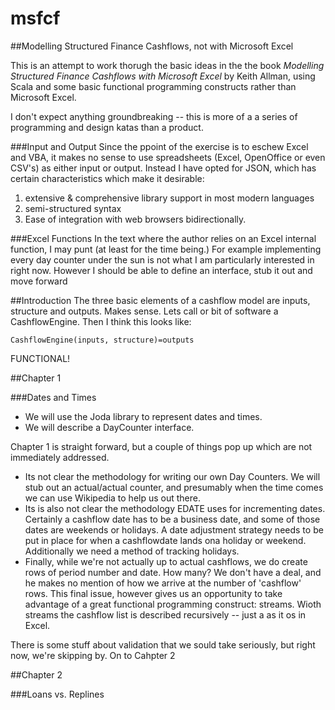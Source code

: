# msfcf
##Modelling Structured Finance Cashflows, not with Microsoft Excel

This is an attempt to work thorugh the basic ideas in the the book _Modelling Structured Finance Cashflows with Microsoft Excel_ by Keith Allman, using Scala and some basic functional programming constructs rather than Microsoft Excel.  

I don't expect anything groundbreaking -- this is more of a a series of programming and design katas than a product.

###Input and Output
Since the ppoint of the exercise is to eschew Excel and VBA, it makes no sense to use spreadsheets (Excel, OpenOffice or even CSV's) as either input or output.  Instead I have opted for JSON, which has certain characteristics which make it desirable:
1. extensive & comprehensive library support in most modern languages
2. semi-structured syntax
3. Ease of integration with web browsers bidirectionally.

###Excel Functions
In the text where the author relies on an Excel internal function, I may punt (at least for the time being.)  For example implementing every day counter under the sun is not what I am particularly interested in right now.  However I should be able to define an interface, stub it out and move forward

##Introduction
The three basic elements of a cashflow model are inputs, structure and outputs.  Makes sense.  Lets call or bit of software a CashflowEngine.  Then I think this looks like:

    CashflowEngine(inputs, structure)=outputs

FUNCTIONAL!

##Chapter 1

###Dates and Times
* We will use the Joda library to represent dates and times.
* We will describe a DayCounter interface.

Chapter 1 is straight forward, but a couple of things pop up which are not immediately addressed.
* Its not clear the methodology for writing our own Day Counters.  We will stub out an actual/actual counter, and presumably when the time comes we can use Wikipedia to help us out there.
* Its is also not clear the methodology EDATE uses for incrementing dates.  Certainly a cashflow date has to be a business date, and some of those dates are weekends or holidays.  A date adjustment strategy needs to be put in place for when a cashflowdate lands ona holiday or weekend.  Additionally we need a method of tracking holidays.
* Finally, while we're not actually up to actual cashflows, we do create rows of period number and date.  How many?  We don't have a deal, and he makes no mention of how we arrive at the number of 'cashflow' rows.  This final issue, however gives us an opportunity to take advantage of a great functional programming construct: streams.  Wioth streams the cashflow list is described recursively -- just a as it os in Excel.


There is some stuff about validation that we sould take seriously, but right now, we're skipping by.  On to Cahpter 2

##Chapter 2

###Loans vs. Replines


